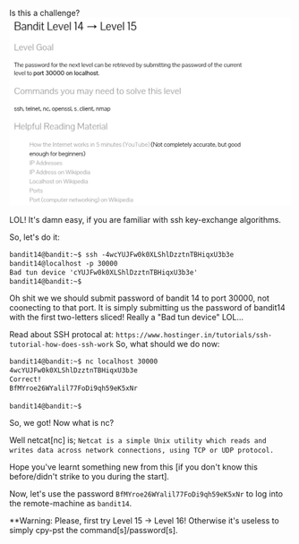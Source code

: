 Is this a challenge?
![Bandit14](https://github.com/sreekesari-vangeepuram/overthewire/blob/master/overthewire/bandit/bandit14/level14-%3Elevel15.png)

LOL! It's damn easy, if you are familiar with ssh key-exchange algorithms.

So, let's do it:
```
bandit14@bandit:~$ ssh -4wcYUJFw0k0XLShlDzztnTBHiqxU3b3e bandit14@localhost -p 30000
Bad tun device 'cYUJFw0k0XLShlDzztnTBHiqxU3b3e'
bandit14@bandit:~$
```
Oh shit we we should submit password of bandit 14 to port 30000, not coonecting to that port.
It is simply submitting us the password of bandit14 with the first two-letters sliced! Really a "Bad tun device" LOL...

Read about SSH protocal at: `https://www.hostinger.in/tutorials/ssh-tutorial-how-does-ssh-work`
So, what should we do now:
```
bandit14@bandit:~$ nc localhost 30000
4wcYUJFw0k0XLShlDzztnTBHiqxU3b3e
Correct!
BfMYroe26WYalil77FoDi9qh59eK5xNr

bandit14@bandit:~$
```
So, we got!
Now what is nc?

Well netcat[nc] is;
`Netcat is a simple Unix utility which reads and writes data across network connections, using TCP or UDP protocol.`

Hope you've learnt something new from this [if you don't know this before/didn't strike to you during the start].

Now, let's use the password `BfMYroe26WYalil77FoDi9qh59eK5xNr` to log into the remote-machine as `bandit14`.

**Warning: Please, first try Level 15 -> Level 16! Otherwise it's useless to simply cpy-pst the command[s]/password[s].
